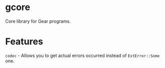 # gcore

Core library for Gear programs.

# Features
`codec` - Allows you to get actual errors occurred instead of `ExtError::Some` one.

